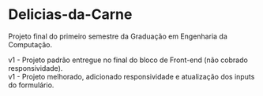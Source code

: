 # Delicias-da-Carne
 Projeto final do primeiro semestre da Graduação em Engenharia da Computação.

 v1 - Projeto padrão entregue no final do bloco de Front-end (não cobrado responsividade).<br>
 v1 - Projeto melhorado, adicionado responsividade e atualização dos inputs do formulário.
